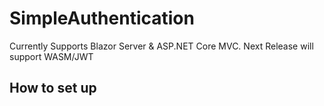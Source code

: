 # SimpleAuthentication
Currently Supports Blazor Server & ASP.NET Core MVC. Next Release will support WASM/JWT
## How to set up
